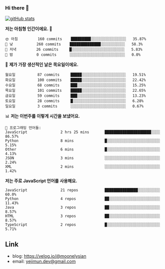 ### Hi there 👋

<!--
**moonelysian/moonelysian** is a ✨ _special_ ✨ repository because its `README.md` (this file) appears on your GitHub profile.

Here are some ideas to get you started:

- 🔭 I’m currently working on ...
- 🌱 I’m currently learning ...
- 👯 I’m looking to collaborate on ...
- 🤔 I’m looking for help with ...
- 💬 Ask me about ...
- 📫 How to reach me: ...
- 😄 Pronouns: ...
- ⚡ Fun fact: ...
-->

<!-- [![wakatime stats](https://github-readme-stats.vercel.app/api/wakatime?username=moonelysian)](https://github.com/anuraghazra/github-readme-stats) -->

[![gitHub stats](https://github-readme-stats.vercel.app/api?username=moonelysian&show_icons=true)](https://github.com/anuraghazra/github-readme-stats)

<!--START_SECTION:waka-->
**저는 아침형 인간이에요. 🐤** 

```text
🌞 아침         160 commits    █████████░░░░░░░░░░░░░░░░   35.87% 
🌆 낮　         260 commits    ██████████████░░░░░░░░░░░   58.3% 
🌃 저녁         26 commits     █░░░░░░░░░░░░░░░░░░░░░░░░   5.83% 
🌙 밤　         0 commits      ░░░░░░░░░░░░░░░░░░░░░░░░░   0.0%

```
📅 **제가 가장 생산적인 날은 목요일이에요.** 

```text
월요일          87 commits     █████░░░░░░░░░░░░░░░░░░░░   19.51% 
화요일          100 commits    █████░░░░░░░░░░░░░░░░░░░░   22.42% 
수요일          68 commits     ███░░░░░░░░░░░░░░░░░░░░░░   15.25% 
목요일          101 commits    █████░░░░░░░░░░░░░░░░░░░░   22.65% 
금요일          59 commits     ███░░░░░░░░░░░░░░░░░░░░░░   13.23% 
토요일          28 commits     █░░░░░░░░░░░░░░░░░░░░░░░░   6.28% 
일요일          3 commits      ░░░░░░░░░░░░░░░░░░░░░░░░░   0.67%

```


📊 **저는 이번주를 이렇게 시간을 보냈어요.** 

```text
💬 프로그래밍 언어들: 
JavaScript               2 hrs 25 mins       █████████████████████░░░░   86.57% 
Python                   8 mins              █░░░░░░░░░░░░░░░░░░░░░░░░   5.15% 
Other                    6 mins              █░░░░░░░░░░░░░░░░░░░░░░░░   4.13% 
JSON                     3 mins              ░░░░░░░░░░░░░░░░░░░░░░░░░   2.24% 
XML                      2 mins              ░░░░░░░░░░░░░░░░░░░░░░░░░   1.42%

```

**저는 주로 JavaScript 언어를 사용해요.** 

```text
JavaScript               21 repos            ███████████████░░░░░░░░░░   60.0% 
Python                   4 repos             ██░░░░░░░░░░░░░░░░░░░░░░░   11.43% 
Java                     3 repos             ██░░░░░░░░░░░░░░░░░░░░░░░   8.57% 
HTML                     3 repos             ██░░░░░░░░░░░░░░░░░░░░░░░   8.57% 
TypeScript               2 repos             █░░░░░░░░░░░░░░░░░░░░░░░░   5.71%

```



<!--END_SECTION:waka-->


## Link
- blog: https://velog.io/@moonelysian
- email: yejimun.dev@gmail.com
